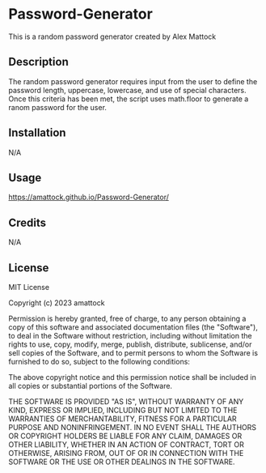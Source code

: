 # Password-Generator
This is a random password generator created by Alex Mattock

## Description
The random password generator requires input from the user to define the password length, uppercase, lowercase, and use of special characters. Once this criteria has been met, the script uses math.floor to generate a ranom password for the user.


## Installation
N/A

## Usage

https://amattock.github.io/Password-Generator/

## Credits
N/A

## License
MIT License

Copyright (c) 2023 amattock

Permission is hereby granted, free of charge, to any person obtaining a copy of this software and associated documentation files (the "Software"), to deal in the Software without restriction, including without limitation the rights to use, copy, modify, merge, publish, distribute, sublicense, and/or sell copies of the Software, and to permit persons to whom the Software is furnished to do so, subject to the following conditions:

The above copyright notice and this permission notice shall be included in all copies or substantial portions of the Software.

THE SOFTWARE IS PROVIDED "AS IS", WITHOUT WARRANTY OF ANY KIND, EXPRESS OR IMPLIED, INCLUDING BUT NOT LIMITED TO THE WARRANTIES OF MERCHANTABILITY, FITNESS FOR A PARTICULAR PURPOSE AND NONINFRINGEMENT. IN NO EVENT SHALL THE AUTHORS OR COPYRIGHT HOLDERS BE LIABLE FOR ANY CLAIM, DAMAGES OR OTHER LIABILITY, WHETHER IN AN ACTION OF CONTRACT, TORT OR OTHERWISE, ARISING FROM, OUT OF OR IN CONNECTION WITH THE SOFTWARE OR THE USE OR OTHER DEALINGS IN THE SOFTWARE.